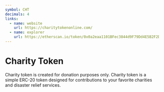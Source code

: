 ```yaml
---
symbol: CHT
decimals: 4
links:
  - name: website
    url: https://charitytokenonline.com/
  - name: explorer
    url: https://etherscan.io/token/0x0a2eaa1101BFec3844d9F79Dd4E5B2F2D5B1fD4D
---
```


# Charity Token

Charity token is created for donation purposes only. Charity token is a simple ERC-20 token designed for contributions to your favorite charities and disaster relief services.

